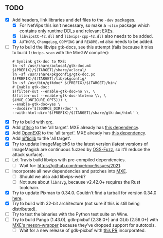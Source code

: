 ## TODO
- [X] Add headers, link libraries and def files to the `-dev` packages.
  - [X] For NetVips this isn't necessary, so make a `-slim` package which contains only runtime DDLs and relevant EXEs.
  - [X] `libvipsCC-42.dll` and `libvips-cpp-42.dll` also needs to be added.
  - [X] `AUTHORS`, `ChangeLog`, `COPYING` and `README.md` also needs to be added.
- [ ] Try to build the libvips gtk-docs, see this attempt (fails because it tries to build `libvips-scan` with the MinGW compiler):
  ```
  # Symlink gtk-doc to MXE:
  ln -sf /usr/share/aclocal/gtk-doc.m4 $(PREFIX)/$(TARGET)/share/aclocal/
  ln -sf /usr/share/pkgconfig/gtk-doc.pc $(PREFIX)/$(TARGET)/lib/pkgconfig/
  ln -sf /usr/bin/gtkdoc* $(PREFIX)/$(TARGET)/bin/
  # Enable gtk-doc:
  $(filter-out --enable-gtk-doc=no \\, \
  $(filter-out --enable-gtk-doc-html=no \\, \
  $(MXE_CONFIGURE_OPTS))) \
  --enable-gtk-doc=yes \
  --docdir='$(SOURCE_DIR)/doc' \
  --with-html-dir='$(PREFIX)/$(TARGET)/share/gtk-doc/html' \
  ```
- [X] Try to build with [orc](https://github.com/GStreamer/orc).
- [X] Add [cfitsio](https://heasarc.gsfc.nasa.gov/fitsio/) to the 'all target'. MXE already has [this dependency](https://github.com/mxe/mxe/blob/master/src/cfitsio.mk).
- [X] Add [OpenEXR](https://github.com/openexr/openexr) to the 'all target'. MXE already has [this dependency](https://github.com/mxe/mxe/blob/master/src/openexr.mk).
- [X] Add [nifticlib](https://nifti.nimh.nih.gov/) to the 'all target'.
- [X] Try to update ImageMagick6 to the latest version (latest versions of ImageMagick are continuous fuzzed by [OSS-Fuzz](https://github.com/google/oss-fuzz), so it'll reduce the attack surface).
- [ ] Let Travis build libvips with pre-compiled dependencies.
  - [ ] Wait for: https://github.com/mxe/mxe/issues/2021.
- [ ] Incorporate all new dependencies and patches into [MXE](https://github.com/mxe/mxe).
  - [ ] Should we also add libvips-web?
  - [ ] Not sure about `librsvg`, because v2.42.0+ requires the Rust toolchain.
- [X] Try to update Pixman to 0.34.0. Couldn't find a tarball for version 0.34.0 [here](https://cairographics.org/snapshots/).
- [X] Try to build with 32-bit architecture (not sure if this is still being distributed).
- [ ] Try to test the binaries with the Python test suite on Wine.
- [ ] Try to build Pango (1.43.0), gdk-pixbuf (2.38.0+) and GLib (2.59.0+) with [MXE's meson-wrapper](https://github.com/mxe/mxe/blob/master/plugins/meson-wrapper/meson-wrapper.mk) because they've dropped support for autotools.
  - [ ] Wait for a new release of gdk-pixbuf with [this PR](https://gitlab.gnome.org/GNOME/gdk-pixbuf/merge_requests/20) incorporated.
